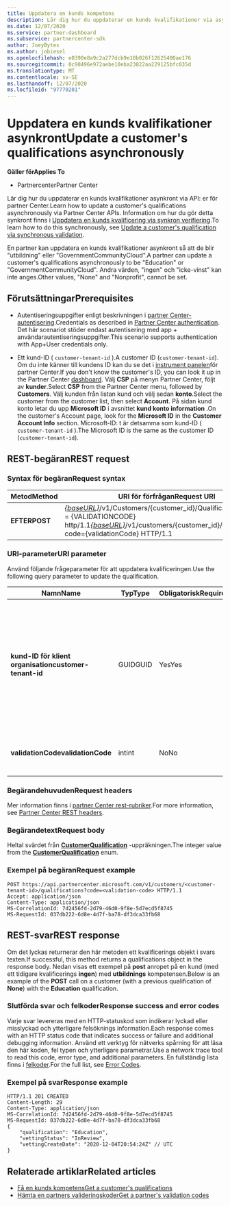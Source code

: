 ```yaml
---
title: Uppdatera en kunds kompetens
description: Lär dig hur du uppdaterar en kunds kvalifikationer via asynkron gallring eller först konsumentsajter, inklusive adressen som är kopplad till profilen.
ms.date: 12/07/2020
ms.service: partner-dashboard
ms.subservice: partnercenter-sdk
author: JoeyBytes
ms.author: jobiesel
ms.openlocfilehash: e0390e8a9c2a277dcb9e18b026f12625400ae176
ms.sourcegitcommit: 0c98496e972aebe10eba23822aa229125bfc035d
ms.translationtype: MT
ms.contentlocale: sv-SE
ms.lasthandoff: 12/07/2020
ms.locfileid: "97770201"
---
```

# <a name="update-a-customers-qualifications-asynchronously"></a><span data-ttu-id="01386-103">Uppdatera en kunds kvalifikationer asynkront</span><span class="sxs-lookup"><span data-stu-id="01386-103">Update a customer's qualifications asynchronously</span></span>

<span data-ttu-id="01386-104">**Gäller för**</span><span class="sxs-lookup"><span data-stu-id="01386-104">**Applies To**</span></span>

- <span data-ttu-id="01386-105">Partnercenter</span><span class="sxs-lookup"><span data-stu-id="01386-105">Partner Center</span></span>

<span data-ttu-id="01386-106">Lär dig hur du uppdaterar en kunds kvalifikationer asynkront via API: er för partner Center.</span><span class="sxs-lookup"><span data-stu-id="01386-106">Learn how to update a customer's qualifications asynchronously via Partner Center APIs.</span></span> <span data-ttu-id="01386-107">Information om hur du gör detta synkront finns i [Uppdatera en kunds kvalificering via synkron verifiering](update-customer-qualification-synchronous.md).</span><span class="sxs-lookup"><span data-stu-id="01386-107">To learn how to do this synchronously, see [Update a customer's qualification via synchronous validation](update-customer-qualification-synchronous.md).</span></span>

<span data-ttu-id="01386-108">En partner kan uppdatera en kunds kvalifikationer asynkront så att de blir "utbildning" eller "GovernmentCommunityCloud".</span><span class="sxs-lookup"><span data-stu-id="01386-108">A partner can update a customer's qualifications asynchronously to be "Education" or "GovernmentCommunityCloud".</span></span> <span data-ttu-id="01386-109">Andra värden, "ingen" och "icke-vinst" kan inte anges.</span><span class="sxs-lookup"><span data-stu-id="01386-109">Other values, "None" and "Nonprofit", cannot be set.</span></span>

## <a name="prerequisites"></a><span data-ttu-id="01386-110">Förutsättningar</span><span class="sxs-lookup"><span data-stu-id="01386-110">Prerequisites</span></span>

- <span data-ttu-id="01386-111">Autentiseringsuppgifter enligt beskrivningen i [partner Center-autentisering](partner-center-authentication.md).</span><span class="sxs-lookup"><span data-stu-id="01386-111">Credentials as described in [Partner Center authentication](partner-center-authentication.md).</span></span> <span data-ttu-id="01386-112">Det här scenariot stöder endast autentisering med app + användarautentiseringsuppgifter.</span><span class="sxs-lookup"><span data-stu-id="01386-112">This scenario supports authentication with App+User credentials only.</span></span>

- <span data-ttu-id="01386-113">Ett kund-ID ( `customer-tenant-id` ).</span><span class="sxs-lookup"><span data-stu-id="01386-113">A customer ID (`customer-tenant-id`).</span></span> <span data-ttu-id="01386-114">Om du inte känner till kundens ID kan du se det i [instrument panelen](https://partner.microsoft.com/dashboard)för partner Center.</span><span class="sxs-lookup"><span data-stu-id="01386-114">If you don't know the customer's ID, you can look it up in the Partner Center [dashboard](https://partner.microsoft.com/dashboard).</span></span> <span data-ttu-id="01386-115">Välj **CSP** på menyn Partner Center, följt av **kunder**.</span><span class="sxs-lookup"><span data-stu-id="01386-115">Select **CSP** from the Partner Center menu, followed by **Customers**.</span></span> <span data-ttu-id="01386-116">Välj kunden från listan kund och välj sedan **konto**.</span><span class="sxs-lookup"><span data-stu-id="01386-116">Select the customer from the customer list, then select **Account**.</span></span> <span data-ttu-id="01386-117">På sidan kund konto letar du upp **Microsoft ID** i avsnittet **kund konto information** .</span><span class="sxs-lookup"><span data-stu-id="01386-117">On the customer's Account page, look for the **Microsoft ID** in the **Customer Account Info** section.</span></span> <span data-ttu-id="01386-118">Microsoft-ID: t är detsamma som kund-ID ( `customer-tenant-id` ).</span><span class="sxs-lookup"><span data-stu-id="01386-118">The Microsoft ID is the same as the customer ID  (`customer-tenant-id`).</span></span>

## <a name="rest-request"></a><span data-ttu-id="01386-119">REST-begäran</span><span class="sxs-lookup"><span data-stu-id="01386-119">REST request</span></span>

### <a name="request-syntax"></a><span data-ttu-id="01386-120">Syntax för begäran</span><span class="sxs-lookup"><span data-stu-id="01386-120">Request syntax</span></span>

| <span data-ttu-id="01386-121">Metod</span><span class="sxs-lookup"><span data-stu-id="01386-121">Method</span></span>  | <span data-ttu-id="01386-122">URI för förfrågan</span><span class="sxs-lookup"><span data-stu-id="01386-122">Request URI</span></span>                                                                                             |
|---------|---------------------------------------------------------------------------------------------------------|
| <span data-ttu-id="01386-123">**EFTER**</span><span class="sxs-lookup"><span data-stu-id="01386-123">**POST**</span></span> | <span data-ttu-id="01386-124">[*{baseURL}*](partner-center-rest-urls.md)/v1/Customers/{customer_id}/Qualifications? Code = {VALIDATIONCODE} http/1.1</span><span class="sxs-lookup"><span data-stu-id="01386-124">[*{baseURL}*](partner-center-rest-urls.md)/v1/customers/{customer_id}/qualifications?code={validationCode} HTTP/1.1</span></span> |

### <a name="uri-parameter"></a><span data-ttu-id="01386-125">URI-parameter</span><span class="sxs-lookup"><span data-stu-id="01386-125">URI parameter</span></span>

<span data-ttu-id="01386-126">Använd följande frågeparameter för att uppdatera kvalificeringen.</span><span class="sxs-lookup"><span data-stu-id="01386-126">Use the following query parameter to update the qualification.</span></span>

| <span data-ttu-id="01386-127">Namn</span><span class="sxs-lookup"><span data-stu-id="01386-127">Name</span></span>                   | <span data-ttu-id="01386-128">Typ</span><span class="sxs-lookup"><span data-stu-id="01386-128">Type</span></span> | <span data-ttu-id="01386-129">Obligatorisk</span><span class="sxs-lookup"><span data-stu-id="01386-129">Required</span></span> | <span data-ttu-id="01386-130">Beskrivning</span><span class="sxs-lookup"><span data-stu-id="01386-130">Description</span></span>                                                                                                                                            |
|------------------------|------|----------|--------------------------------------------------------------------------------------------------------------------------------------------------------|
| <span data-ttu-id="01386-131">**kund-ID för klient organisation**</span><span class="sxs-lookup"><span data-stu-id="01386-131">**customer-tenant-id**</span></span> | <span data-ttu-id="01386-132">GUID</span><span class="sxs-lookup"><span data-stu-id="01386-132">GUID</span></span> | <span data-ttu-id="01386-133">Yes</span><span class="sxs-lookup"><span data-stu-id="01386-133">Yes</span></span>      | <span data-ttu-id="01386-134">Värdet är ett GUID-formaterat **kund-Tenant-ID** som gör det möjligt för åter försäljaren att filtrera resultaten för en specifik kund som tillhör åter försäljaren.</span><span class="sxs-lookup"><span data-stu-id="01386-134">The value is a GUID formatted **customer-tenant-id** that allows the reseller to filter the results for a given customer that belongs to the reseller.</span></span> |
| <span data-ttu-id="01386-135">**validationCode**</span><span class="sxs-lookup"><span data-stu-id="01386-135">**validationCode**</span></span>     | <span data-ttu-id="01386-136">int</span><span class="sxs-lookup"><span data-stu-id="01386-136">int</span></span>  | <span data-ttu-id="01386-137">No</span><span class="sxs-lookup"><span data-stu-id="01386-137">No</span></span>       | <span data-ttu-id="01386-138">Krävs endast för Community-molnet för myndigheter.</span><span class="sxs-lookup"><span data-stu-id="01386-138">Only needed for Government Community Cloud.</span></span>                                                                                                            |

### <a name="request-headers"></a><span data-ttu-id="01386-139">Begärandehuvuden</span><span class="sxs-lookup"><span data-stu-id="01386-139">Request headers</span></span>

<span data-ttu-id="01386-140">Mer information finns i [partner Center rest-rubriker](headers.md).</span><span class="sxs-lookup"><span data-stu-id="01386-140">For more information, see [Partner Center REST headers](headers.md).</span></span>

### <a name="request-body"></a><span data-ttu-id="01386-141">Begärandetext</span><span class="sxs-lookup"><span data-stu-id="01386-141">Request body</span></span>

<span data-ttu-id="01386-142">Heltal svärdet från [**CustomerQualification**](/dotnet/api/microsoft.store.partnercenter.models.customers.customerqualification) -uppräkningen.</span><span class="sxs-lookup"><span data-stu-id="01386-142">The integer value from the [**CustomerQualification**](/dotnet/api/microsoft.store.partnercenter.models.customers.customerqualification) enum.</span></span>

### <a name="request-example"></a><span data-ttu-id="01386-143">Exempel på begäran</span><span class="sxs-lookup"><span data-stu-id="01386-143">Request example</span></span>

```http
POST https://api.partnercenter.microsoft.com/v1/customers/<customer-tenant-id>/qualifications?code=<validation-code> HTTP/1.1
Accept: application/json
Content-Type: application/json
MS-CorrelationId: 7d2456fd-2d79-46d0-9f8e-5d7ecd5f8745
MS-RequestId: 037db222-6d8e-4d7f-ba78-df3dca33fb68

```

## <a name="rest-response"></a><span data-ttu-id="01386-144">REST-svar</span><span class="sxs-lookup"><span data-stu-id="01386-144">REST response</span></span>

<span data-ttu-id="01386-145">Om det lyckas returnerar den här metoden ett kvalificerings objekt i svars texten.</span><span class="sxs-lookup"><span data-stu-id="01386-145">If successful, this method returns a qualifications object in the response body.</span></span> <span data-ttu-id="01386-146">Nedan visas ett exempel på **post** anropet på en kund (med ett tidigare kvalificerings **ingen**) med **utbildnings** kompetensen.</span><span class="sxs-lookup"><span data-stu-id="01386-146">Below is an example of the **POST** call on a customer (with a previous qualification of **None**) with the **Education** qualification.</span></span>

### <a name="response-success-and-error-codes"></a><span data-ttu-id="01386-147">Slutförda svar och felkoder</span><span class="sxs-lookup"><span data-stu-id="01386-147">Response success and error codes</span></span>

<span data-ttu-id="01386-148">Varje svar levereras med en HTTP-statuskod som indikerar lyckad eller misslyckad och ytterligare felsöknings information.</span><span class="sxs-lookup"><span data-stu-id="01386-148">Each response comes with an HTTP status code that indicates success or failure and additional debugging information.</span></span> <span data-ttu-id="01386-149">Använd ett verktyg för nätverks spårning för att läsa den här koden, fel typen och ytterligare parametrar.</span><span class="sxs-lookup"><span data-stu-id="01386-149">Use a network trace tool to read this code, error type, and additional parameters.</span></span> <span data-ttu-id="01386-150">En fullständig lista finns i [felkoder](error-codes.md).</span><span class="sxs-lookup"><span data-stu-id="01386-150">For the full list, see [Error Codes](error-codes.md).</span></span>

### <a name="response-example"></a><span data-ttu-id="01386-151">Exempel på svar</span><span class="sxs-lookup"><span data-stu-id="01386-151">Response example</span></span>

```http
HTTP/1.1 201 CREATED
Content-Length: 29
Content-Type: application/json
MS-CorrelationId: 7d2456fd-2d79-46d0-9f8e-5d7ecd5f8745
MS-RequestId: 037db222-6d8e-4d7f-ba78-df3dca33fb68
{
    "qualification": "Education",
    "vettingStatus": "InReview",
    "vettingCreateDate": "2020-12-04T20:54:24Z" // UTC
}
```

## <a name="related-articles"></a><span data-ttu-id="01386-152">Relaterade artiklar</span><span class="sxs-lookup"><span data-stu-id="01386-152">Related articles</span></span>

- [<span data-ttu-id="01386-153">Få en kunds kompetens</span><span class="sxs-lookup"><span data-stu-id="01386-153">Get a customer's qualifications</span></span>](get-a-customer-s-qualifications.md)
- [<span data-ttu-id="01386-154">Hämta en partners valideringskoder</span><span class="sxs-lookup"><span data-stu-id="01386-154">Get a partner's validation codes</span></span>](get-a-partner-s-validation-codes.md)